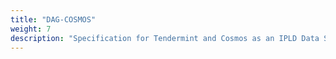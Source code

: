 ```yaml
---
title: "DAG-COSMOS"
weight: 7
description: "Specification for Tendermint and Cosmos as an IPLD Data Structure and the suite of codecs used to convert Tendermint and Cosmos types to and from the IPLD Data Model"
---
```

